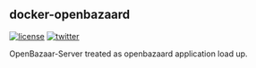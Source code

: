 docker-openbazaard
-----------------
[![license][2i]][2p]
[![twitter][3i]][3p]

OpenBazaar-Server treated as openbazaard application load up.


[2i]: https://img.shields.io/badge/license-BSD_2-green.svg
[2p]: ./LICENSE
[3i]: https://img.shields.io/badge/twitter-a_baez-blue.svg
[3p]: https://twitter.com/a_baez
